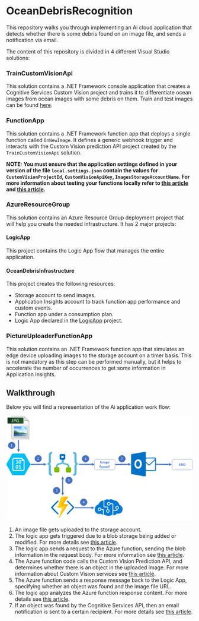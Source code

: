 # OceanDebrisRecognition
This repository walks you through implementing an Ai cloud application that detects whether there is some debris found on an image file, and sends a notification via email.

The content of this repository is divided in 4 different Visual Studio solutions:

### TrainCustomVisionApi
This solution contains a .NET Framework console application that creates a Cognitive Services Custom Vision project and trains it to differentiate ocean images from ocean images with some debris on them. Train and test images can be found [here](TrainCustomVisionApi/ImageSet).

### FunctionApp
This solution contains a .NET Framework function app that deploys a single function called `OnNewImage`. It defines a generic webhook trigger and interacts with the Custom Vision prediction API project created by the ``TrainCustomVisionApi`` solution.

**NOTE: You must ensure that the application settings defined in your version of the file `local.settings.json` contain the values for `CustomVisionProjectId`, `CustomVisionApiKey`, `ImagesStorageAccountName`. For more information about testing your functions locally refer to [this article](https://docs.microsoft.com/en-us/azure/azure-functions/functions-develop-vs) and [this article](https://docs.microsoft.com/en-us/azure/azure-functions/functions-run-local#local-settings-file).**

### AzureResourceGroup
This solution contains an Azure Resource Group deployment project that will help you create the needed infrastructure. It has 2 major projects:

#### LogicApp
This project contains the Logic App flow that manages the entire application.

#### OceanDebrisInfrastructure
This project creates the following resources:

* Storage account to send images.
* Application Insights account to track function app performance and custom events.
* Function app under a consumption plan.
* Logic App declared in the [LogicApp](AzureResourceGroup/LogicApp) project.

### PictureUploaderFunctionApp
This solution contains an .NET Framework function app that simulates an edge device uploading images to the storage account on a timer basis. This is not mandatory as this step can be performed manually, but it helps to accelerate the number of occurrences to get some information in Application Insights.

## Walkthrough
Below you will find a representation of the Ai application work flow:

![image.png](readme-docs/image.png)

1. An image file gets uploaded to the storage account.
2. The logic app gets triggered due to a blob storage being added or modified. For more details see [this article](https://docs.microsoft.com/en-us/azure/connectors/connectors-create-api-azureblobstorage).
3. The logic app sends a request to the Azure function, sending the blob information in the request body. For more information see [this article](https://docs.microsoft.com/en-us/azure/connectors/apis-list).
4. The Azure function code calls the Custom Vision Prediction API, and determines whether there is an object in the uploaded image. For more information about Custom Vision services see [this article](https://docs.microsoft.com/en-us/azure/cognitive-services/custom-vision-service/home).
5. The Azure function sends a response message back to the Logic App, specifying whether an object was found and the image file URL.
6. The logic app analyzes the Azure function response content. For more details see [this article](https://docs.microsoft.com/en-us/azure/logic-apps/logic-apps-control-flow-conditional-statement).
7. If an object was found by the Cognitive Services API, then an email notification is sent to a certain recipient. For more details see [this article](https://docs.microsoft.com/en-us/azure/connectors/connectors-create-api-office365-outlook).
